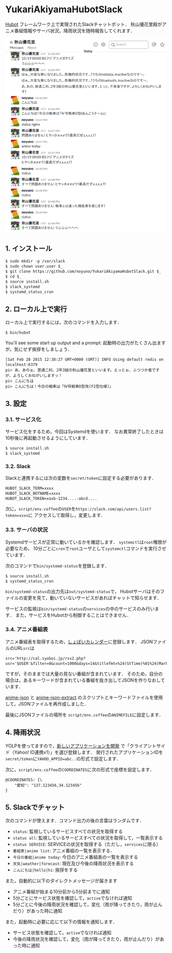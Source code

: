 # YukariAkiyamaHubotSlack

[Hubot][hubot] フレームワーク上で実現されたSlackチャットボット．
秋山優花里殿がアニメ番組情報やサーバ状況，降雨状況を随時報告してくれます．

[hubot]: http://hubot.github.com

![slack](https://raw.githubusercontent.com/noyuno/YukariAkiyamaHubotSlack/master/slack.png)

## 1. インストール

    $ sudo mkdir -p /var/slack
	$ sudo chown user.user $_
    $ git clone https://github.com/noyuno/YukariAkiyamaHubotSlack.git $_
	$ cd $_
	$ source install.sh
	$ slack_systemd
	$ systemd_status_cron

## 2. ローカル上で実行

ローカル上で実行するには，次のコマンドを入力します．

    $ bin/hubot

You'll see some start up output and a prompt:
起動時の出力がたくさん出ますが，気にせず挨拶をしましょう．

    [Sat Feb 28 2015 12:38:27 GMT+0000 (GMT)] INFO Using default redis on localhost:6379
    pi> あ、あのぉ、普通二科、2年3組の秋山優花里といいます。えっとぉ、ふつつか者ですが、よろしくおねがいしますっ！
    pi> こんにちは
    pi> こんにちは！今日の戦車は「Ⅳ号戦車D型改(F2型仕様)」

## 3. 設定

### 3.1. サービス化

サービス化をするため，今回はSystemdを使います．
なお異常終了したときは10秒後に再起動させるようにしています．

	$ source install.sh
	$ slack_systemd

### 3.2. Slack

Slackと連携するには次の変数を`secret/token`に設定する必要があります．

    HUBOT_SLACK_TERM=xxxx
    HUBOT_SLACK_BOTNAME=xxxx
    HUBOT_SLACK_TOKEN=xoxb-1234....-abcd....

次に，`script/env.coffee`の`USER`を`https://slack.com/api/users.list?token=xxxx`に
アクセスして取得し，変更します．

### 3.3. サーバの状況

Systemdサービスが正常に動いているかを確認します．
`systemctl`は`root`権限が必要なため，
10分ごとに`cron`で`root`ユーザとして`systemctl`コマンドを実行させています．

次のコマンドで`bin/systemd-status`を登録します．

	$ source install.sh
	$ systemd_status_cron

`bin/systemd-status`の出力先は`out/systemd-status`で，
Hubotサーバはそのファイルの変更を見て，動いていないサービスがあればチャットで知らせます．

サービスの監視は`bin/systemd-status`の`services`の中のサービスのみ行います．
また，サービスをHubotから制御することはできません．

### 3.4. アニメ番組表

アニメ番組表を取得するため，[しょぼいカレンダー](http://cal.syoboi.jp)に登録します．
JSONファイルのURL`src`は

    src='http://cal.syoboi.jp/rss2.php?usr='$USER'&filter=0&count=1000&days=14&titlefmt=%24(StTime)%01%24(Mark)%24(MarkW)%01%24(ShortTitle)%01%24(SubTitleB)%01%24(ChName)&alt=json'

ですが，そのままでは大量の見ない番組が含まれています．
そのため，自分の場合は，あるキーワードが含まれている番組を抜き出してJSONを作りなおしています．

[anime-json](https://github.com/noyuno/pisite/blob/master/bin/anime-json)
と
[anime-json-extract](https://github.com/noyuno/pisite/blob/master/bin/anime-json-extract)
のスクリプトとキーワードファイルを使用して，JSONファイルを再作成しました．

最後にJSONファイルの場所を `script/env.coffee`の`ANIMEFILE`に設定します．

## 4. 降雨状況

YOLPを使ってますので，[新しいアプリケーションを開発](https://e.developer.yahoo.co.jp/register)
で「クライアントサイド（Yahoo! ID連携v1）」を選び登録します．
発行されたアプリケーションIDを`secret/token`に`YAHOO_APPID=abc..`の形式で設定します．

次に，`script/env.coffee`の`COORDINATES`に次の形式で座標を設定します．

    @COORDINATES: {\
        "愛知": "137.123456,34.123456"
    }

## 5. Slackでチャット

次のコマンドが使えます．コマンド出力の後の言葉はランダムです．

- `status`: 監視しているサービスすべての状況を取得する
- `status all`: 監視しているサービスすべての状況を取得して，一覧表示する
- `status SERVICE`: SERVICEの状況を取得する（ただし，`services`に限る）
- `番組表|anime list`: アニメ番組の一覧を表示する．
- `今日の番組|anime today`: 今日のアニメ番組表の一覧を表示する
- `天気|weather|forecast`: 現在及び今後の降雨状況を表示する
- `こんにちは|hello|hi`: 挨拶をする

また，自動的に以下のダイレクトメッセージが届きます

- アニメ番組が始まる10分前から5分前までに通知
- 5分ごとにサービス状態を確認して，`active`でなければ通知
- 5分ごとに今後の降雨状況を確認して，変化（雨が降ってきたり，雨が止んだり）があった時に通知

また，起動時に必要に応じて以下の情報を通知します．

- サービス状態を確認して，`active`でなければ通知
- 今後の降雨状況を確認して，変化（雨が降ってきたり，雨が止んだり）があった時に通知

